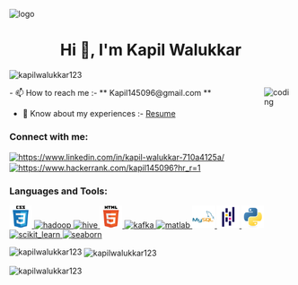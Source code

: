 ![logo](https://github.com/kapilwalukkar123/kapilwalukkar123/blob/main/Banner)
<h1 align="center">Hi 👋, I'm Kapil Walukkar</h1>
<p align="left"> <img src="https://komarev.com/ghpvc/?username=kapilwalukkar123&label=Profile%20views&color=0e75b6&style=flat" alt="kapilwalukkar123" /> </p>
<img align="right"alt="coding"height="50" width="50"src="https://github.com/kapilwalukkar123/kapilwalukkar123/blob/main/Png%20image">
- 📫 How to reach me :- ** Kapil145096@gmail.com **

- 📄 Know about my experiences  :- [Resume](https://drive.google.com/file/d/1fBJlTUvrlIuNCTGnxtqgCdw42yClZFA3/view?usp=drive_link)


<h3 align="left">Connect with me:</h3>
<p align="left">
<a href="https://linkedin.com/in/https://www.linkedin.com/in/kapil-walukkar-710a4125a/" target="blank"><img align="center" src="https://raw.githubusercontent.com/rahuldkjain/github-profile-readme-generator/master/src/images/icons/Social/linked-in-alt.svg" alt="https://www.linkedin.com/in/kapil-walukkar-710a4125a/" height="30" width="40" /></a>
<a href="https://www.hackerrank.com/https://www.hackerrank.com/kapil145096?hr_r=1" target="blank"><img align="center" src="https://raw.githubusercontent.com/rahuldkjain/github-profile-readme-generator/master/src/images/icons/Social/hackerrank.svg" alt="https://www.hackerrank.com/kapil145096?hr_r=1" height="30" width="40" /></a>
</p>

<h3 align="left">Languages and Tools:</h3>
<p align="left"> <a href="https://www.w3schools.com/css/" target="_blank" rel="noreferrer"> <img src="https://raw.githubusercontent.com/devicons/devicon/master/icons/css3/css3-original-wordmark.svg" alt="css3" width="40" height="40"/> </a> <a href="https://hadoop.apache.org/" target="_blank" rel="noreferrer"> <img src="https://www.vectorlogo.zone/logos/apache_hadoop/apache_hadoop-icon.svg" alt="hadoop" width="40" height="40"/> </a> <a href="https://hive.apache.org/" target="_blank" rel="noreferrer"> <img src="https://www.vectorlogo.zone/logos/apache_hive/apache_hive-icon.svg" alt="hive" width="40" height="40"/> </a> <a href="https://www.w3.org/html/" target="_blank" rel="noreferrer"> <img src="https://raw.githubusercontent.com/devicons/devicon/master/icons/html5/html5-original-wordmark.svg" alt="html5" width="40" height="40"/> </a> <a href="https://kafka.apache.org/" target="_blank" rel="noreferrer"> <img src="https://www.vectorlogo.zone/logos/apache_kafka/apache_kafka-icon.svg" alt="kafka" width="40" height="40"/> </a> <a href="https://www.mathworks.com/" target="_blank" rel="noreferrer"> <img src="https://upload.wikimedia.org/wikipedia/commons/2/21/Matlab_Logo.png" alt="matlab" width="40" height="40"/> </a> <a href="https://www.mysql.com/" target="_blank" rel="noreferrer"> <img src="https://raw.githubusercontent.com/devicons/devicon/master/icons/mysql/mysql-original-wordmark.svg" alt="mysql" width="40" height="40"/> </a> <a href="https://pandas.pydata.org/" target="_blank" rel="noreferrer"> <img src="https://raw.githubusercontent.com/devicons/devicon/2ae2a900d2f041da66e950e4d48052658d850630/icons/pandas/pandas-original.svg" alt="pandas" width="40" height="40"/> </a> <a href="https://www.python.org" target="_blank" rel="noreferrer"> <img src="https://raw.githubusercontent.com/devicons/devicon/master/icons/python/python-original.svg" alt="python" width="40" height="40"/> </a> <a href="https://scikit-learn.org/" target="_blank" rel="noreferrer"> <img src="https://upload.wikimedia.org/wikipedia/commons/0/05/Scikit_learn_logo_small.svg" alt="scikit_learn" width="40" height="40"/> </a> <a href="https://seaborn.pydata.org/" target="_blank" rel="noreferrer"> <img src="https://seaborn.pydata.org/_images/logo-mark-lightbg.svg" alt="seaborn" width="40" height="40"/> </a> </p>

<p><img align="left" src="https://github-readme-stats.vercel.app/api/top-langs?username=kapilwalukkar123&show_icons=true&locale=en&layout=compact" alt="kapilwalukkar123" /></p>

<p>&nbsp;<img align="center" src="https://github-readme-stats.vercel.app/api?username=kapilwalukkar123&show_icons=true&locale=en" alt="kapilwalukkar123" /></p>

<p><img align="center" src="https://github-readme-streak-stats.herokuapp.com/?user=kapilwalukkar123&" alt="kapilwalukkar123" /></p>
